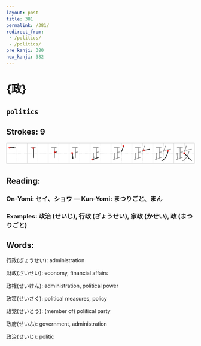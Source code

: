 ```yaml
---
layout: post
title: 381
permalink: /381/
redirect_from:
 - /politics/
 - /politics/
pre_kanji: 380
nex_kanji: 382
---
```


# {政}

## `politics`

## Strokes: 9

<div class="stroke"><img src="../images/E694BF.png" /></div>

## Reading:

### On-Yomi: セイ、ショウ &mdash; Kun-Yomi: まつりごと、まん

### Examples: 政治 (せいじ), 行政 (ぎょうせい), 家政 (かせい), 政 (まつりごと)

## Words:

行政(ぎょうせい): administration

財政(ざいせい): economy, financial affairs

政権(せいけん): administration, political power

政策(せいさく): political measures, policy

政党(せいとう): (member of) political party

政府(せいふ): government, administration

政治(せいじ): politic

